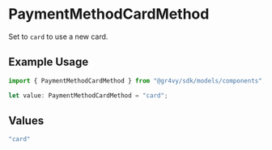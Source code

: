 # PaymentMethodCardMethod

Set to `card` to use a new card.

## Example Usage

```typescript
import { PaymentMethodCardMethod } from "@gr4vy/sdk/models/components";

let value: PaymentMethodCardMethod = "card";
```

## Values

```typescript
"card"
```